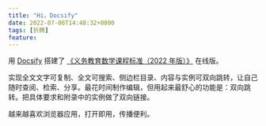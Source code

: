 ```yaml
---
title: "Hi，Docsify"
date: 2022-07-06T14:48:32+0800
tags: [折腾]
feature: 
---
```


用 [Docsify](https://docsify.js.org/#/zh-cn/) 搭建了 [《义务教育数学课程标准（2022 年版）》](https://edui123.com/sxkb/) 在线版。

实现全文文字可复制、全文可搜索、侧边栏目录、内容与实例可双向跳转，让自己随时查阅、检索、分享。最花时间制作编辑，但用起来最舒心的功能是：双向跳转。把具体要求和附录中的实例做了双向链接。

越来越喜欢浏览器应用，打开即用，传播便利。